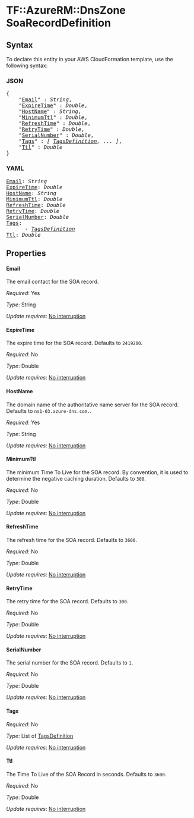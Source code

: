 # TF::AzureRM::DnsZone SoaRecordDefinition

## Syntax

To declare this entity in your AWS CloudFormation template, use the following syntax:

### JSON

<pre>
{
    "<a href="#email" title="Email">Email</a>" : <i>String</i>,
    "<a href="#expiretime" title="ExpireTime">ExpireTime</a>" : <i>Double</i>,
    "<a href="#hostname" title="HostName">HostName</a>" : <i>String</i>,
    "<a href="#minimumttl" title="MinimumTtl">MinimumTtl</a>" : <i>Double</i>,
    "<a href="#refreshtime" title="RefreshTime">RefreshTime</a>" : <i>Double</i>,
    "<a href="#retrytime" title="RetryTime">RetryTime</a>" : <i>Double</i>,
    "<a href="#serialnumber" title="SerialNumber">SerialNumber</a>" : <i>Double</i>,
    "<a href="#tags" title="Tags">Tags</a>" : <i>[ <a href="tagsdefinition.md">TagsDefinition</a>, ... ]</i>,
    "<a href="#ttl" title="Ttl">Ttl</a>" : <i>Double</i>
}
</pre>

### YAML

<pre>
<a href="#email" title="Email">Email</a>: <i>String</i>
<a href="#expiretime" title="ExpireTime">ExpireTime</a>: <i>Double</i>
<a href="#hostname" title="HostName">HostName</a>: <i>String</i>
<a href="#minimumttl" title="MinimumTtl">MinimumTtl</a>: <i>Double</i>
<a href="#refreshtime" title="RefreshTime">RefreshTime</a>: <i>Double</i>
<a href="#retrytime" title="RetryTime">RetryTime</a>: <i>Double</i>
<a href="#serialnumber" title="SerialNumber">SerialNumber</a>: <i>Double</i>
<a href="#tags" title="Tags">Tags</a>: <i>
      - <a href="tagsdefinition.md">TagsDefinition</a></i>
<a href="#ttl" title="Ttl">Ttl</a>: <i>Double</i>
</pre>

## Properties

#### Email

The email contact for the SOA record.

_Required_: Yes

_Type_: String

_Update requires_: [No interruption](https://docs.aws.amazon.com/AWSCloudFormation/latest/UserGuide/using-cfn-updating-stacks-update-behaviors.html#update-no-interrupt)

#### ExpireTime

The expire time for the SOA record. Defaults to `2419200`.

_Required_: No

_Type_: Double

_Update requires_: [No interruption](https://docs.aws.amazon.com/AWSCloudFormation/latest/UserGuide/using-cfn-updating-stacks-update-behaviors.html#update-no-interrupt)

#### HostName

The domain name of the authoritative name server for the SOA record. Defaults to `ns1-03.azure-dns.com.`.

_Required_: Yes

_Type_: String

_Update requires_: [No interruption](https://docs.aws.amazon.com/AWSCloudFormation/latest/UserGuide/using-cfn-updating-stacks-update-behaviors.html#update-no-interrupt)

#### MinimumTtl

The minimum Time To Live for the SOA record. By convention, it is used to determine the negative caching duration. Defaults to `300`.

_Required_: No

_Type_: Double

_Update requires_: [No interruption](https://docs.aws.amazon.com/AWSCloudFormation/latest/UserGuide/using-cfn-updating-stacks-update-behaviors.html#update-no-interrupt)

#### RefreshTime

The refresh time for the SOA record. Defaults to `3600`.

_Required_: No

_Type_: Double

_Update requires_: [No interruption](https://docs.aws.amazon.com/AWSCloudFormation/latest/UserGuide/using-cfn-updating-stacks-update-behaviors.html#update-no-interrupt)

#### RetryTime

The retry time for the SOA record. Defaults to `300`.

_Required_: No

_Type_: Double

_Update requires_: [No interruption](https://docs.aws.amazon.com/AWSCloudFormation/latest/UserGuide/using-cfn-updating-stacks-update-behaviors.html#update-no-interrupt)

#### SerialNumber

The serial number for the SOA record. Defaults to `1`.

_Required_: No

_Type_: Double

_Update requires_: [No interruption](https://docs.aws.amazon.com/AWSCloudFormation/latest/UserGuide/using-cfn-updating-stacks-update-behaviors.html#update-no-interrupt)

#### Tags

_Required_: No

_Type_: List of <a href="tagsdefinition.md">TagsDefinition</a>

_Update requires_: [No interruption](https://docs.aws.amazon.com/AWSCloudFormation/latest/UserGuide/using-cfn-updating-stacks-update-behaviors.html#update-no-interrupt)

#### Ttl

The Time To Live of the SOA Record in seconds. Defaults to `3600`.

_Required_: No

_Type_: Double

_Update requires_: [No interruption](https://docs.aws.amazon.com/AWSCloudFormation/latest/UserGuide/using-cfn-updating-stacks-update-behaviors.html#update-no-interrupt)

